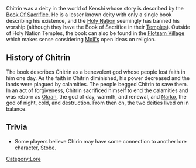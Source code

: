 Chitrin was a deity in the world of Kenshi whose story is described by
the [Book Of Sacrifice](Book_Of_Sacrifice.md "wikilink"). He is a lesser
known deity with only a single book describing his existence, and the
[Holy Nation](02%20-%20Projects%20&%20Wikis/Kenshi/Kenshi%20Wiki/Kenshi%20Wiki%20Template/The_Holy_Nation.md "wikilink") seemingly has banned his
worship (although they have the Book of Sacrifice in their
[Temples](Temple.md "wikilink")). Outside of Holy Nation Temples, the book
can also be found in the [Flotsam Village](Flotsam_Village.md "wikilink")
which makes sense considering [Moll's](Moll.md "wikilink") open ideas on
religion.

## History of Chitrin

The book describes Chitrin as a benevolent god whose people lost faith
in him one day. As the faith in Chitrin diminished, his power decreased
and the lands were plagued by calamities. The people begged Chitrin to
save them. In an act of forgiveness, Chitrin sacrificed himself to end
the calamities and was reborn as [Okran](Okran.md "wikilink"), the god of
day, warmth, and renewal, and [Narko](Narko.md "wikilink"), the god of
night, cold, and destruction. From then on, the two deities lived on in
balance.

## Trivia

- Some players believe Chirin may have some connection to another lore
  character, [Stobe](Stobe.md "wikilink").

[Category:Lore](Category:Lore "wikilink")